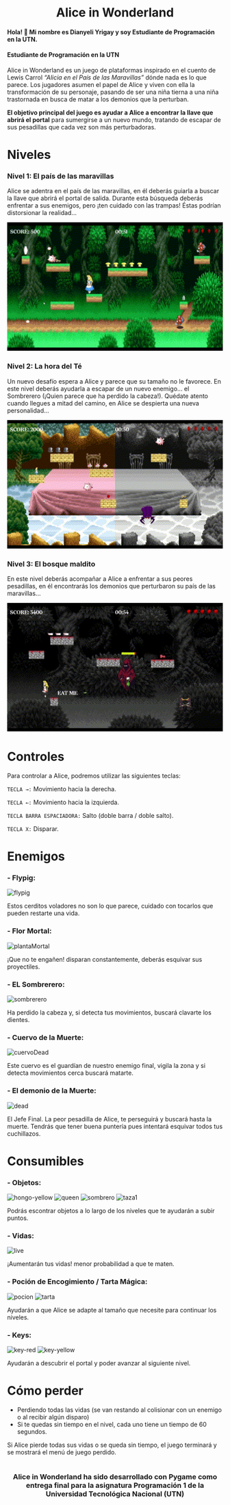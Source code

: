 <h1 align="center">Alice in Wonderland</h1>

<h4> Hola! 👋 Mi nombre es Dianyeli Yrigay y soy Estudiante de Programación en la UTN.</h4>
<h4> Estudiante de Programación en la UTN </h4>

<p>Alice in Wonderland es un juego de plataformas inspirado en el cuento de Lewis Carrol <em>“Alicia en el País de las Maravillas”</em> dónde nada es lo que parece. Los jugadores asumen el papel de Alice y viven con ella la transformación de su personaje, pasando de ser una niña tierna a una niña trastornada en busca de matar a los demonios que la perturban.

<strong>El objetivo principal del juego es ayudar a Alice a encontrar la llave que abrirá el portal</strong> para sumergirse a un nuevo mundo, tratando de escapar de sus pesadillas que cada vez son más perturbadoras.</p>

# Niveles
### Nivel 1: El país de las maravillas
<p>Alice se adentra en el país de las maravillas, en él deberás guiarla a buscar la llave que abrirá el portal de salida. Durante esta búsqueda deberás enfrentar a sus enemigos, pero ¡ten cuidado con las trampas! Éstas podrían distorsionar la realidad...</p>
<p align="center">
 <img height=300px src="./images/readme/level_1.gif" alt="banner" />
</p>

### Nivel 2: La hora del Té
<p>Un nuevo desafío espera a Alice y parece que su tamaño no le favorece. En este nivel deberás ayudarla a escapar de un nuevo enemigo... el Sombrerero (¡Quien parece que ha perdido la cabeza!). Quédate atento cuando llegues a mitad del camino, en Alice se despierta una nueva personalidad...</p>
<p align="center">
 <img height=300px src="./images/readme/level_2.gif" alt="banner" />
</p>

### Nivel 3: El bosque maldito
<p>En este nivel deberás acompañar a Alice a enfrentar a sus peores pesadillas, en él encontrarás los demonios que perturbaron su país de las maravillas...</p>
<p align="center">
 <img height=300px src="./images/readme/level_3.gif" alt="banner" />
</p>

# Controles
Para controlar a Alice, podremos utilizar las siguientes teclas:

`TECLA →:` Movimiento hacia la derecha.

`TECLA ←:` Movimiento hacia la izquierda.

`TECLA BARRA ESPACIADORA:` Salto (doble barra / doble salto).

`TECLA X:` Disparar.

# Enemigos

### - Flypig:
![flypig](https://github.com/Dianyrigay/yrigayDianyeli-pygame-tp-final/assets/80293439/7607979c-ae59-406b-96fc-3d319bb5f890)

Estos cerditos voladores no son lo que parece, cuidado con tocarlos que pueden restarte una vida.

### - Flor Mortal:
![plantaMortal](https://github.com/Dianyrigay/yrigayDianyeli-pygame-tp-final/assets/80293439/e9c1fb3f-8b84-43b4-b94e-8b4f0e62f68c)

¡Que no te engañen! disparan constantemente, deberás esquivar sus proyectiles.

### - EL Sombrerero:
![sombrerero](https://github.com/Dianyrigay/yrigayDianyeli-pygame-tp-final/assets/80293439/ec9ebc10-d84c-4af1-930d-4698aaad74e1)

Ha perdido la cabeza y, si detecta tus movimientos, buscará clavarte los dientes.

### - Cuervo de la Muerte:
![cuervoDead](https://github.com/Dianyrigay/yrigayDianyeli-pygame-tp-final/assets/80293439/97cf7a9b-38af-43ee-9f64-037b0f19bd4a)

Este cuervo es el guardían de nuestro enemigo final, vigila la zona y si detecta movimientos cerca buscará matarte.

### - El demonio de la Muerte:
![dead](https://github.com/Dianyrigay/yrigayDianyeli-pygame-tp-final/assets/80293439/23f30e53-ae41-4704-92f6-96df2def61cd)

El Jefe Final. La peor pesadilla de Alice, te perseguirá y buscará hasta la muerte. Tendrás que tener buena puntería pues intentará esquivar todos tus cuchillazos.

# Consumibles
### - Objetos:
![hongo-yellow](https://github.com/Dianyrigay/yrigayDianyeli-pygame-tp-final/assets/80293439/ecdae036-8949-499c-b29b-b047b88f01a2) ![queen](https://github.com/Dianyrigay/yrigayDianyeli-pygame-tp-final/assets/80293439/e2bf5ad9-3281-4fa6-a6c9-fd07df41c47a) ![sombrero](https://github.com/Dianyrigay/yrigayDianyeli-pygame-tp-final/assets/80293439/9110cb53-b4c8-4d12-8bea-1f260d6a5c5c) ![taza1](https://github.com/Dianyrigay/yrigayDianyeli-pygame-tp-final/assets/80293439/f917a687-4a64-468a-8d48-2704702cd25e)

Podrás escontrar objetos a lo largo de los niveles que te ayudarán a subir puntos.

### - Vidas:
![live](https://github.com/Dianyrigay/yrigayDianyeli-pygame-tp-final/assets/80293439/dd208bb3-bb04-49f2-b30f-2e2f4ed14cb3)

¡Aumentarán tus vidas! menor probabilidad a que te maten.

### - Poción de Encogimiento / Tarta Mágica:
![pocion](https://github.com/Dianyrigay/yrigayDianyeli-pygame-tp-final/assets/80293439/3468e4e2-7e76-4914-9271-8421247b2155) ![tarta](https://github.com/Dianyrigay/yrigayDianyeli-pygame-tp-final/assets/80293439/f06e7347-56de-41e7-839a-17d8fb26586e)

Ayudarán a que Alice se adapte al tamaño que necesite para continuar los niveles.

### - Keys:
![key-red](https://github.com/Dianyrigay/yrigayDianyeli-pygame-tp-final/assets/80293439/17e59fbd-cbec-4104-bda6-c41a8e14709d) ![key-yellow](https://github.com/Dianyrigay/yrigayDianyeli-pygame-tp-final/assets/80293439/960fe2f4-940a-47ae-a1e5-1626391a7089)

Ayudarán a descubrir el portal y poder avanzar al siguiente nivel.

# Cómo perder

- Perdiendo todas las vidas (se van restando al colisionar con un enemigo o al recibir algún disparo)
- Si te quedas sin tiempo en el nivel, cada uno tiene un tiempo de 60 segundos.

Si Alice pierde todas sus vidas o se queda sin tiempo, el juego terminará y se mostrará el menú de juego perdido.

#
<h3 align="center">Alice in Wonderland ha sido desarrollado con Pygame como entrega final para la asignatura Programación 1 de la Universidad Tecnológica Nacional (UTN)</h3>